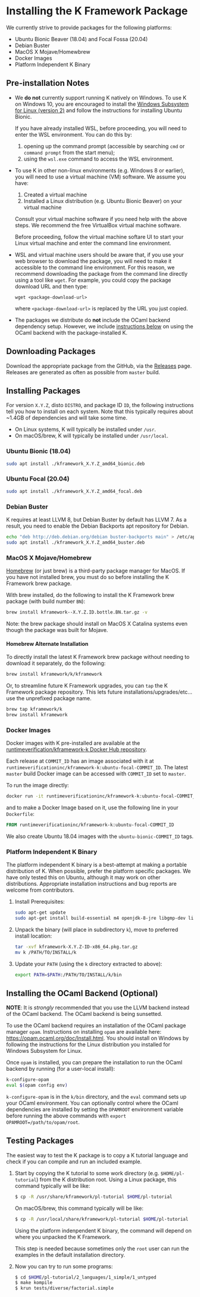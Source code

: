 Installing the K Framework Package
==================================

We currently strive to provide packages for the following platforms:

-   Ubuntu Bionic Beaver (18.04) and Focal Fossa (20.04)
-   Debian Buster
-   MacOS X Mojave/Homewbrew
-   Docker Images
-   Platform Independent K Binary

Pre-installation Notes
----------------------

-   We **do not** currently support running K natively on Windows. To use K on
    Windows 10, you are encouraged to install the
    [Windows Subsystem for Linux (version 2)](https://docs.microsoft.com/en-us/windows/wsl/install-win10)
    and follow the instructions for installing Ubuntu Bionic.

    If you have already installed WSL, before proceeding, you will need to
    enter the WSL environment. You can do this by:

    1.  opening up the command prompt (accessible by searching `cmd` or
        `command prompt` from the start menu);
    2.  using the `wsl.exe` command to access the WSL environment.

-   To use K in other non-linux environments (e.g. Windows 8 or earlier),
    you will need to use a virtual machine (VM) software. We assume you have:

    1.  Created a virtual machine
    2.  Installed a Linux distribution (e.g. Ubuntu Bionic Beaver) on your
        virtual machine

    Consult your virtual machine software if you need help with the above
    steps. We recommend the free VirtualBox virtual machine software.

    Before proceeding, follow the virtual machine softare UI to start your
    Linux virtual machine and enter the command line environment.

-   WSL and virtual machine users should be aware that, if you use your web
    browser to download the package, you will need to make it accessible to
    the command line environment. For this reason, we recommend downloading the
    package from the command line directly using a tool like `wget`. For
    example, you could copy the package download URL and then type:

    ```
    wget <package-download-url>
    ```

    where `<package-download-url>` is replaced by the URL you just copied.

-   The packages we distribute do **not** include the OCaml backend dependency
    setup. However, we include
    [instructions below](#installing-the-ocaml-backend-optional) on using the
    OCaml backend with the package-installed K.

Downloading Packages
--------------------

Download the appropriate package from the GitHub, via the
[Releases](https://github.com/kframework/k/releases) page.
Releases are generated as often as possible from `master` build.

Installing Packages
-------------------

For version `X.Y.Z`, disto `DISTRO`, and package ID `ID`, the following
instructions tell you how to install on each system. Note that this typically
requires about ~1.4GB of dependencies and will take some time.

-   On Linux systems, K will typically be installed under `/usr`.
-   On macOS/brew, K will typically be installed under `/usr/local`.

### Ubuntu Bionic (18.04)

```sh
sudo apt install ./kframework_X.Y.Z_amd64_bionic.deb
```

### Ubuntu Focal (20.04)

```sh
sudo apt install ./kframework_X.Y.Z_amd64_focal.deb
```

### Debian Buster

K requires at least LLVM 8, but Debian Buster by default has LLVM 7.
As a result, you need to enable the Debian Backports apt repository for Debian.

```sh
echo "deb http://deb.debian.org/debian buster-backports main" > /etc/apt/sources.list.d/buster-backports.list
sudo apt install ./kframework_X.Y.Z_amd64_buster.deb
```

### MacOS X Mojave/Homebrew

[Homebrew](https://brew.sh/) (or just brew) is a third-party package manager
for MacOS.
If you have not installed brew, you must do so before installing the K
Framework brew package.

With brew installed, do the following to install the K Framework brew package
(with build number `BN`):

```sh
brew install kframework--X.Y.Z.ID.bottle.BN.tar.gz -v
```

Note: the brew package should install on MacOS X Catalina systems even though
the package was built for Mojave.

#### Homebrew Alternate Installation

To directly install the latest K Framework brew package without needing to
download it separately, do the following:

```sh
brew install kframework/k/kframework
```

Or, to streamline future K Framework upgrades, you can `tap` the K Framework
package repository. This lets future installations/upgrades/etc... use the
unprefixed package name.

```sh
brew tap kframework/k
brew install kframework
```

### Docker Images

Docker images with K pre-installed are available at the
[runtimeverification/kframework-k Docker Hub repository](https://hub.docker.com/repository/docker/runtimeverificationinc/kframework-k).

Each release at `COMMIT_ID` has an image associated with it at
`runtimeverificationinc/kframework-k:ubuntu-focal-COMMIT_ID`.
The latest `master` build Docker image can be accessed with `COMMIT_ID` set to
`master`.

To run the image directly:

```sh
docker run -it runtimeverificationinc/kframework-k:ubuntu-focal-COMMIT_ID
```

and to make a Docker Image based on it, use the following line in your
`Dockerfile`:

```Dockerfile
FROM runtimeverificationinc/kframework-k:ubuntu-focal-COMMIT_ID
```

We also create Ubuntu 18.04 images with the `ubuntu-bionic-COMMIT_ID` tags.

### Platform Independent K Binary

The platform independent K binary is a best-attempt at making a portable
distribution of K. When possible, prefer the platform specific packages.
We have only tested this on Ubuntu, although it may work on other distributions.
Appropriate installation instructions and bug reports are welcome from
contributors.

1.  Install Prerequisites:

    ```sh
    sudo apt-get update
    sudo apt-get install build-essential m4 openjdk-8-jre libgmp-dev libmpfr-dev pkg-config flex bison z3 libz3-dev unzip python3
    ```

2.  Unpack the binary (will place in subdirectory `k`), move to preferred install location:

    ```sh
    tar -xvf kframework-X.Y.Z-ID-x86_64.pkg.tar.gz
    mv k /PATH/TO/INSTALL/k
    ```

3.  Update your `PATH` (using the `k` directory extracted to above):

    ```sh
    export PATH=$PATH:/PATH/TO/INSTALL/k/bin
    ```

Installing the OCaml Backend (Optional)
---------------------------------------

**NOTE**: It is *strongly* recommended that you use the LLVM backend instead of
the OCaml backend. The OCaml backend is being sunsetted.

To use the OCaml backend requires an installation of the OCaml package manager
`opam`. Instructions on installing `opam` are available here:
<https://opam.ocaml.org/doc/Install.html>.
You should install on Windows by following the instructions for the Linux
distribution you installed for Windows Subsystem for Linux.

Once `opam` is installed, you can prepare the installation to run the OCaml
backend by running (for a user-local install):

```sh
k-configure-opam
eval $(opam config env)
```

`k-configure-opam` is in the `k/bin` directory, and the `eval` command sets up
your OCaml environment. You can optionally control where the OCaml dependencies
are installed by setting the `OPAMROOT` environment variable before running the
above commands with `export OPAMROOT=/path/to/opam/root`.

Testing Packages
----------------

The easiest way to test the K package is to copy a K tutorial language and
check if you can compile and run an included example.

1.  Start by copying the K tutorial to some work directory
    (e.g. `$HOME/pl-tutorial`) from the K distribution root. Using a Linux
    package, this command typically will be like:

    ```sh
    $ cp -R /usr/share/kframework/pl-tutorial $HOME/pl-tutorial
    ```

    On macOS/brew, this command typically will be like:

    ```sh
    $ cp -R /usr/local/share/kframework/pl-tutorial $HOME/pl-tutorial
    ```

    Using the platform indenpendent K binary, the command will depend on
    where you unpacked the K Framework.

    This step is needed because sometimes only the `root` user can run the
    examples in the default installation directory.

2.  Now you can try to run some programs:

    ```sh
    $ cd $HOME/pl-tutorial/2_languages/1_simple/1_untyped
    $ make kompile
    $ krun tests/diverse/factorial.simple
    ```
